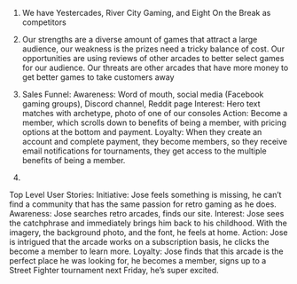 1) We have Yestercades, River City Gaming, and Eight On the Break as competitors

2) Our strengths are a diverse amount of games that attract a large audience, our weakness is the prizes need a tricky balance of cost. Our opportunities are using reviews of other arcades to better select games for our audience. Our threats are other arcades that have more money to get better games to take customers away

4) Sales Funnel:
Awareness: Word of mouth, social media (Facebook gaming groups), Discord channel, Reddit page
Interest: Hero text matches with archetype, photo of one of our consoles
Action: Become a member, which scrolls down to benefits of being a member, with pricing options at the bottom and payment.
Loyalty: When they create an account and complete payment, they become members, so they receive email notifications for tournaments, they get access to the multiple benefits of being a member.

5) 
Top Level User Stories:
Initiative: Jose feels something is missing, he can’t find a community that has the same passion for retro gaming as he does.
Awareness: Jose searches retro arcades, finds our site.
Interest: Jose sees the catchphrase and immediately brings him back to his childhood. With the imagery, the background photo, and the font, he feels at home.
Action: Jose is intrigued that the arcade works on a subscription basis, he clicks the become a member to learn more. 
Loyalty: Jose finds that this arcade is the perfect place he was looking for, he becomes a member, signs up to a Street Fighter tournament next Friday, he’s super excited. 
